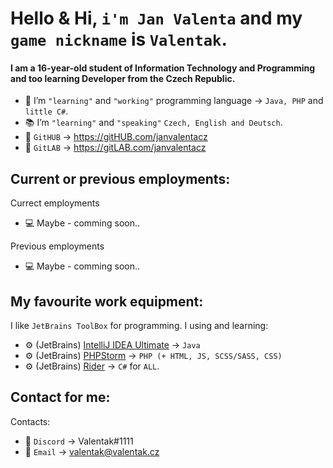 # Hello & Hi, `i'm Jan Valenta` and my `game nickname` is `Valentak`.
#### I am a 16-year-old student of Information Technology and Programming and too learning Developer from the Czech Republic.
- 🔧 I’m `"learning"` and `"working"` programming language -> `Java, PHP` and `little C#`.  
- 📚 I’m `"learning"` and `"speaking"` `Czech, English and Deutsch`.
- 📑 `GitHUB` -> https://gitHUB.com/janvalentacz
- 📑 `GitLAB` -> https://gitLAB.com/janvalentacz


## Current or previous employments:
Currect employments
- 💻 Maybe - comming soon..

Previous employments
- 💻 Maybe - comming soon..


##  My favourite work equipment:
I like `JetBrains ToolBox` for programming. I using and learning:
- ⚙ (JetBrains) [IntelliJ IDEA Ultimate](https://www.jetbrains.com/idea/) -> `Java` 
- ⚙ (JetBrains) [PHPStorm](https://www.jetbrains.com/phpstorm/) -> `PHP (+ HTML, JS, SCSS/SASS, CSS)`
- ⚙ (JetBrains) [Rider](https://www.jetbrains.com/rider/) -> `C#` for `ALL`.

## Contact for me:
Contacts:
- 💬 `Discord` -> Valentak#1111
- 💬 `Email` -> valentak@valentak.cz


